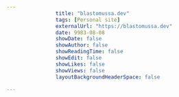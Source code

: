 ---
                title: "blastomussa.dev"
                tags: [Personal site]
                externalUrl: "https://blastomussa.dev"
                date: 9983-08-08
                showDate: false
                showAuthor: false
                showReadingTime: false
                showEdit: false
                showLikes: false
                showViews: false
                layoutBackgroundHeaderSpace: false
                ---
